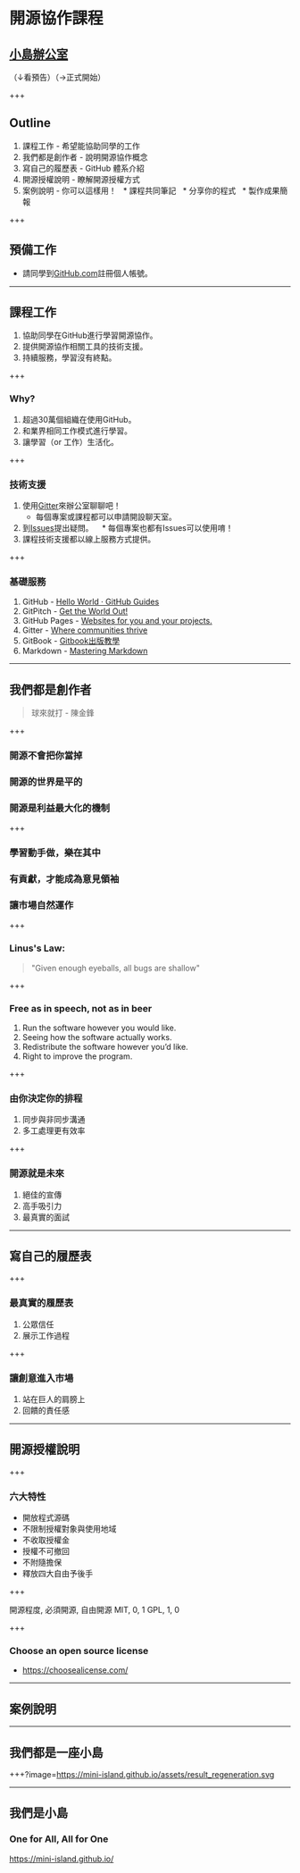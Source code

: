 # 開源協作課程
## [小島辦公室](https://mini-island.github.io/)
（↓看預告）（→正式開始）

+++

## Outline

1. 課程工作 - 希望能協助同學的工作
2. 我們都是創作者 - 說明開源協作概念
3. 寫自己的履歷表 - GitHub 體系介紹
4. 開源授權說明 - 瞭解開源授權方式
5. 案例說明 - 你可以這樣用！
   * 課程共同筆記
   * 分享你的程式
   * 製作成果簡報

+++

## 預備工作

* 請同學到[GitHub.com](https://github.com/)註冊個人帳號。

---

## 課程工作

1. 協助同學在GitHub進行學習開源協作。
2. 提供開源協作相關工具的技術支援。
3. 持續服務，學習沒有終點。

+++

### Why?

1. 超過30萬個組織在使用GitHub。
2. 和業界相同工作模式進行學習。
3. 讓學習（or 工作）生活化。

+++

### 技術支援

1. 使用[Gitter](https://gitter.im/mini-island/Lobby)來辦公室聊聊吧！
   * 每個專案或課程都可以申請開設聊天室。
2. 到[Issues](https://github.com/mini-island/mini-island.github.io/issues)提出疑問。
    * 每個專案也都有Issues可以使用唷！
3. 課程技術支援都以線上服務方式提供。

+++

### 基礎服務
1. GitHub - [Hello World · GitHub Guides](https://guides.github.com/activities/hello-world/)
2. GitPitch - [Get the World Out!](https://gitpitch.com/gitpitch/gitpitch/master)
3. GitHub Pages - [Websites for you and your projects.](https://pages.github.com/)
4. Gitter - [Where communities thrive](https://gitter.im)
5. GitBook - [Gitbook出版教學](https://creatgood.com/gitbook-tutorial-1/)
6. Markdown - [Mastering Markdown](https://guides.github.com/features/mastering-markdown/)

---

## 我們都是創作者
> 球來就打 - 陳金鋒

+++

### 開源不會把你當掉
### 開源的世界是平的
### 開源是利益最大化的機制

+++

### 學習動手做，樂在其中
### 有貢獻，才能成為意見領袖
### 讓市場自然運作

+++

### Linus's Law:
> "Given enough eyeballs, all bugs are shallow"

+++

### Free as in speech, not as in beer
1. Run the software however you would like. 
2. Seeing how the software actually works.
3. Redistribute the software however you’d like.
4. Right to improve the program.

+++

### 由你決定你的排程
1. 同步與非同步溝通
2. 多工處理更有效率

+++

### 開源就是未來
1. 絕佳的宣傳
2. 高手吸引力
3. 最真實的面試

---

## 寫自己的履歷表

+++

### 最真實的履歷表
1. 公眾信任
2. 展示工作過程

+++

### 讓創意進入市場
1. 站在巨人的肩膀上
2. 回饋的責任感

---

## 開源授權說明

+++

### 六大特性
- 開放程式源碼
- 不限制授權對象與使用地域
- 不收取授權金
- 授權不可撤回
- 不附隨擔保
- 釋放四大自由予後手

+++

<canvas data-chart="radar">
開源程度, 必須開源, 自由開源
MIT, 0, 1
GPL, 1, 0
</canvas>

+++

### Choose an open source license
- https://choosealicense.com/

---

## 案例說明

---

## 我們都是一座小島

+++?image=https://mini-island.github.io/assets/result_regeneration.svg

---

## 我們是小島
### One for All, All for One
https://mini-island.github.io/
